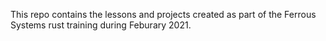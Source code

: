 This repo contains the lessons and projects created as part of the Ferrous Systems rust training during Feburary 2021.
